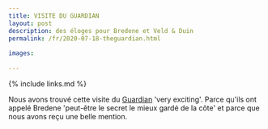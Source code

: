 ```yaml
---
title: VISITE DU GUARDIAN
layout: post
description: des éloges pour Bredene et Veld & Duin
permalink: /fr/2020-07-18-theguardian.html
    
images:   
    
---
```


{% include links.md %}

Nous avons trouvé cette visite du [Guardian](https://www.theguardian.com/travel/2020/jul/18/summer-belgium-coast-endless-beaches-sand-dunes-nature-reserves-resorts) 'very exciting'. 
Parce qu'ils ont appelé Bredene 'peut-être le secret le mieux gardé de la côte' et parce que nous avons reçu une belle mention.




